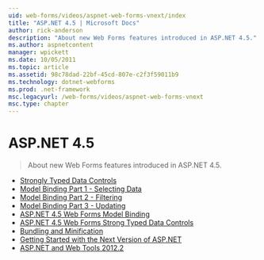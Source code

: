 ```yaml
---
uid: web-forms/videos/aspnet-web-forms-vnext/index
title: "ASP.NET 4.5 | Microsoft Docs"
author: rick-anderson
description: "About new Web Forms features introduced in ASP.NET 4.5."
ms.author: aspnetcontent
manager: wpickett
ms.date: 10/05/2011
ms.topic: article
ms.assetid: 98c78dad-22bf-45cd-807e-c2f3f59011b9
ms.technology: dotnet-webforms
ms.prod: .net-framework
msc.legacyurl: /web-forms/videos/aspnet-web-forms-vnext
msc.type: chapter
---
```

ASP.NET 4.5
====================
> About new Web Forms features introduced in ASP.NET 4.5.


- [Strongly Typed Data Controls](aspnet-vnext-videos-strongly-typed-data-controls.md)
- [Model Binding Part 1 - Selecting Data](aspnet-vnext-videos-model-binding-part-1-selecting-data.md)
- [Model Binding Part 2 - Filtering](aspnet-vnext-videos-model-binding-part-2-filtering.md)
- [Model Binding Part 3 - Updating](aspnet-vnext-videos-model-binding-part-3-updating.md)
- [ASP.NET 4.5 Web Forms Model Binding](aspnet-45-web-forms-model-binding.md)
- [ASP.NET 4.5 Web Forms Strong Typed Data Controls](aspnet-45-web-forms-strong-typed-data-controls.md)
- [Bundling and Minification](aspnet-vnext-videos-bundling-and-minification.md)
- [Getting Started with the Next Version of ASP.NET](getting-started-with-the-next-version-of-aspnet.md)
- [ASP.NET and Web Tools 2012.2](aspnet-and-web-tools-20122.md)
